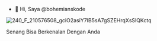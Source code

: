 - 👋 Hi, Saya @bohemianskode


![240_F_210576508_gciO2asiY7IB5sA7gSZEHrqXsSlQKctq](https://user-images.githubusercontent.com/68543155/222852547-bad14727-5a79-4a4c-b2b7-74f6855cd8c6.jpg)

Senang Bisa Berkenalan Dengan Anda
